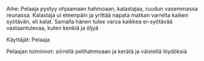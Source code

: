 Aihe: Pelaaja pystyy ohjaamaan hahmoaan, kalastajaa, ruudun vasemmassa reunassa. Kalastaja ui eteenpäin ja yrittää 
napata matkan varrelta kaiken syötävän, eli kalat. Samalla hänen tulee varoa kaikkea 
ei-syötävää vastaantulevaa, kuten kenkiä ja öljyä

Käyttäjät: Pelaaja

Pelaajan toiminnot:
siirrellä pelihahmoaan ja kerätä ja väistellä löydöksiä
